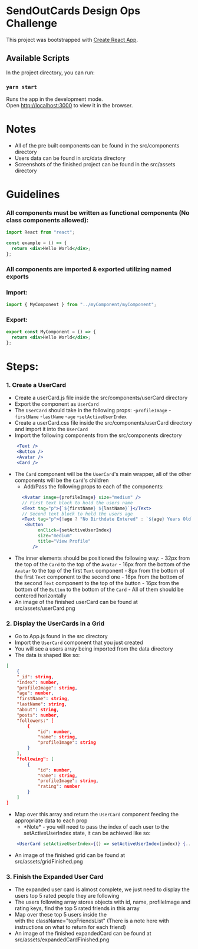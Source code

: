 # SendOutCards Design Ops Challenge

This project was bootstrapped with [Create React App](https://github.com/facebook/create-react-app).

## Available Scripts

In the project directory, you can run:

### `yarn start`

Runs the app in the development mode.<br />
Open [http://localhost:3000](http://localhost:3000) to view it in the browser.

# Notes

- All of the pre built components can be found in the src/components directory
- Users data can be found in src/data directory
- Screenshots of the finished project can be found in the src/assets directory

# Guidelines

### All components must be written as functional components (No class components allowed):

```jsx
import React from "react";

const example = () => {
  return <div>Hello World</div>;
};
```

### All components are imported & exported utilizing named exports

### Import:

```jsx
import { MyComponent } from "../myComponent/myComponent";
```

### Export:

```jsx
export const MyComponent = () => {
  return <div>Hello World</div>;
};
```

# Steps:

### 1. Create a UserCard

- Create a userCard.js file inside the src/components/userCard directory
- Export the component as `UserCard`
- The `UserCard` should take in the following props: -`profileImage` -`firstName` -`lastName` -`age` -`setActiveUserIndex`
- Create a userCard.css file inside the src/components/userCard directory and import it into the `UserCard`
- Import the following components from the src/components directory

```jsx
    <Text />
    <Button />
    <Avatar />
    <Card />
```

- The `Card` component will be the `UserCard`'s main wrapper, all of the other components will be the `Card`'s children
  - Add/Pass the following props to each of the components:

```jsx
      <Avatar image={profileImage} size="medium" />
      // First text block to hold the users name
      <Text tag="p">{`${firstName} ${lastName}`}</Text>
      // Second text block to hold the users age
      <Text tag="p">{!age ? "No Birthdate Entered" : `${age} Years Old`}</Text>
       <Button
            onClick={setActiveUserIndex}
            size="medium"
            title="View Profile"
          />
```

- The inner elements should be positioned the following way: - 32px from the top of the `Card` to the top of the `Avatar` - 16px from the bottom of the `Avatar` to the top of the first `Text` component - 8px from the bottom of the first `Text` component to the second one - 16px from the bottom of the second `Text` component to the top of the button - 16px from the bottom of the `Button` to the bottom of the `Card` - All of them should be centered horizontally
- An image of the finished userCard can be found at src/assets/userCard.png

### 2. Display the UserCards in a Grid

- Go to App.js found in the src directory
- Import the `UserCard` component that you just created
- You will see a users array being imported from the data directory
- The data is shaped like so:

```json
[
    {
    "_id": string,
    "index": number,
    "profileImage": string,
    "age": number,
    "firstName": string,
    "lastName": string,
    "about": string,
    "posts": number,
    "followers:" [
        {
            "id": number,
            "name": string,
            "profileImage": string
        }
    ],
    "following": [
        {
            "id": number,
            "name": string,
            "profileImage": string,
            "rating": number
        }
    ]
]
```

- Map over this array and return the `UserCard` component feeding the appropriate data to each prop
  - \*Note\* - you will need to pass the index of each user to the setActiveUserIndex state, it can be achieved like so:

```jsx
    <UserCard setActiveUserIndex={() => setActiveUserIndex(index)} {...feed the rest of your props the users data} />
```

- An image of the finished grid can be found at src/assets/gridFinished.png

### 3. Finish the Expanded User Card

- The expanded user card is almost complete, we just need to display the users top 5 rated people they are following
- The users following array stores objects with id, name, profileImage and rating keys, find the top 5 rated friends in this array
- Map over these top 5 users inside the <div> with the className="topFriendsList" (There is a note here with instructions on what to return for each friend)
- An image of the finished expandedCard can be found at src/assets/expandedCardFinished.png
